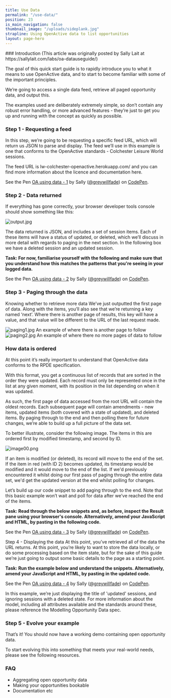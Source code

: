 ```yaml
---
title: Use Data
permalink: "/use-data/"
position: 23
is_main_navigation: false
thumbnail_image: "/uploads/sideplank.jpg"
strapline: Using OpenActive data to list opportunities
layout: page-hero
---
```


<article>
<div class="one" markdown="1">
### Introduction
(This article was originally posted by Sally Lait at https://sallylait.com/labs/oa-datauseguide/)

The goal of this quick start guide is to rapidly introduce you to what it means to use OpenActive data, and to start to become familiar with some of the important principles.

We’re going to access a single data feed, retrieve all paged opportunity data, and output this.

The examples used are deliberately extremely simple, so don’t contain any robust error handling, or more advanced features - they’re just to get you up and running with the concept as quickly as possible.

### Step 1 - Requesting a feed
In this step, we’re going to be requesting a specific feed URL, which will return us JSON to parse and display. The feed we’ll use in this example is one that conforms to the OpenActive standards - Colchester Leisure World sessions.

The feed URL is lw-colchester-openactive.herokuapp.com/ and you can find more information about the licence and documentation here.

<p data-height="265" data-theme-id="0" data-slug-hash="KZoBrR" data-default-tab="js,result" data-user="greywillfade" data-embed-version="2" data-pen-title="OA using data - 1" class="codepen">See the Pen <a href="https://codepen.io/greywillfade/pen/KZoBrR/">OA using data - 1</a> by Sally (<a href="https://codepen.io/greywillfade">@greywillfade</a>) on <a href="https://codepen.io">CodePen</a>.</p>
<script async src="https://static.codepen.io/assets/embed/ei.js"></script>

### Step 2 - Data returned

If everything has gone correctly, your browser developer tools console should show something like this:

![output.jpg](/uploads/output.jpg)

The data returned is JSON, and includes a set of session items. Each of these items will have a status of updated, or deleted, which we’ll discuss in more detail with regards to paging in the next section. In the following box we have a deleted session and an updated session.

**Task:
For now, familiarise yourself with the following and make sure that you understand how this matches the patterns that you're seeing in your logged data.**

<p data-height="228" data-theme-id="0" data-slug-hash="EoEpqq" data-default-tab="js,result" data-user="greywillfade" data-embed-version="2" data-pen-title="OA using data - 2" class="codepen">See the Pen <a href="https://codepen.io/greywillfade/pen/EoEpqq/">OA using data - 2</a> by Sally (<a href="https://codepen.io/greywillfade">@greywillfade</a>) on <a href="https://codepen.io">CodePen</a>.</p>
<script async src="https://static.codepen.io/assets/embed/ei.js"></script>

### Step 3 - Paging through the data
Knowing whether to retrieve more data
We’ve just outputted the first page of data. Along with the items, you’ll also see that we’re returning a key named ‘next’. Where there is another page of results, this key will have a value, and that value will be different to the URL of the last request made.

![paging1.jpg](/uploads/paging1.jpg)
An example of where there is another page to follow
![paging2.jpg](/uploads/paging2.jpg)
An example of where there no more pages of data to follow

### How data is ordered
At this point it’s really important to understand that OpenActive data conforms to the RPDE specification.

With this format, you get a continuous list of records that are sorted in the order they were updated. Each record must only be represented once in the list at any given moment, with its position in the list depending on when it was updated.

As such, the first page of data accessed from the root URL will contain the oldest records. Each subsequent page will contain amendments - new items, updated items (both covered with a state of updated), and deleted items. By paging through to the end and then polling there for future changes, we’re able to build up a full picture of the data set.

To better illustrate, consider the following image. The items in this are ordered first by modified timestamp, and second by ID.

![image00.png](/uploads/image00.png)

If an item is modified (or deleted), its record will move to the end of the set. If the item in red (with ID 2) becomes updated, its timestamp would be modified and it would move to the end of the list. If we'd previously encountered it whilst doing our first pass of paging through the entire data set, we'd get the updated version at the end whilst polling for changes.

Let’s build up our code snippet to add paging through to the end. Note that this basic example won’t wait and poll for data after we’ve reached the end of the items.

**Task:
Read through the below snippets and, as before, inspect the Result pane using your browser's console. Alternatively, amend your JavaScript and HTML, by pasting in the following code.**

<p data-height="265" data-theme-id="0" data-slug-hash="NXMWVw" data-default-tab="js,result" data-user="greywillfade" data-embed-version="2" data-pen-title="OA using data - 3" class="codepen">See the Pen <a href="https://codepen.io/greywillfade/pen/NXMWVw/">OA using data - 3</a> by Sally (<a href="https://codepen.io/greywillfade">@greywillfade</a>) on <a href="https://codepen.io">CodePen</a>.</p>
<script async src="https://static.codepen.io/assets/embed/ei.js"></script>

Step 4 - Displaying the data
At this point, you’ve retrieved all of the data the URL returns. At this point, you’re likely to want to store the data locally, or do some processing based on the item state, but for the sake of this guide we’re just going to output some basic details to the page as a starting point.

**Task:
Run the example below and understand the snippets. Alternatively, amend your JavaScript and HTML, by pasting in the updated code.**

<p data-height="265" data-theme-id="0" data-slug-hash="ypjgVo" data-default-tab="js,result" data-user="greywillfade" data-embed-version="2" data-pen-title="OA using data - 4" class="codepen">See the Pen <a href="https://codepen.io/greywillfade/pen/ypjgVo/">OA using data - 4</a> by Sally (<a href="https://codepen.io/greywillfade">@greywillfade</a>) on <a href="https://codepen.io">CodePen</a>.</p>
<script async src="https://static.codepen.io/assets/embed/ei.js"></script>

In this example, we’re just displaying the title of 'updated' sessions, and ignoring sessions with a deleted state. For more information about the model, including all attributes available and the standards around these, please reference the Modelling Opportunity Data spec.

### Step 5 - Evolve your example
That’s it! You should now have a working demo containing open opportunity data.

To start evolving this into something that meets your real-world needs, please see the following resources.

### FAQ
* Aggregating open opportunity data
* Making your opportunities bookable
* Documentation etc




</div>
</article>